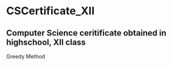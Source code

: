 # CSCertificate_XII
Computer Science ceritificate obtained in highschool, XII class
---
Greedy Method
